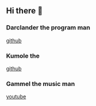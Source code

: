 ## Hi there 👋

### Darclander the program man

[github](https://github.com/darclander)

### Kumole the

[github](https://github.com/Kumole)

### Gammel the music man
[youtube](https://www.youtube.com/@gammel_music/)

<!--

**Here are some ideas to get you started:**

🙋‍♀️ A short introduction - what is your organization all about?
🌈 Contribution guidelines - how can the community get involved?
👩‍💻 Useful resources - where can the community find your docs? Is there anything else the community should know?
🍿 Fun facts - what does your team eat for breakfast?
🧙 Remember, you can do mighty things with the power of [Markdown](https://docs.github.com/github/writing-on-github/getting-started-with-writing-and-formatting-on-github/basic-writing-and-formatting-syntax)
-->

